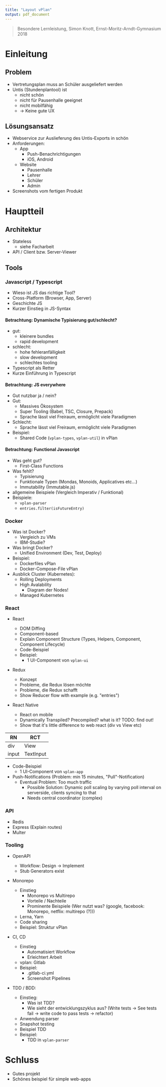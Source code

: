```yaml
---
title: "Layout vPlan"
output: pdf_document
---
```


> Besondere Lernleistung, Simon Knott, Ernst-Moritz-Arndt-Gymnasium 2018

# Einleitung

## Problem

* Vertretungsplan muss an Schüler ausgeliefert werden
* Untis (Stundenplantool) ist
  * nicht schön
  * nicht für Pausenhalle geeignet
  * nicht mobilfähig
  * &rarr; Keine gute UX

## Lösungsansatz

* Webservice zur Auslieferung des Untis-Exports in schön
* Anforderungen:
  * App
    * Push-Benachrichtigungen
    * iOS, Android
  * Website
    * Pausenhalle
    * Lehrer
    * Schüler
    * Admin
* Screenshots vom fertigen Produkt

# Hauptteil

## Architektur

* Stateless
  * siehe Facharbeit
* API / Client bzw. Server-Viewer

## Tools

### Javascript / Typescript

* Wieso ist JS das richtige Tool?
* Cross-Platform (Browser, App, Server)
* Geschichte JS
* Kurzer Einstieg in JS-Syntax

#### Betrachtung: Dynamische Typisierung gut/schlecht?

* gut:
  * kleinere bundles
  * rapid development
* schlecht:
  * hohe fehleranfälligkeit
  * slow development
  * schlechtes tooling
* Typescript als Retter
* Kurze Einführung in Typescript

#### Betrachtung: JS everywhere

* Gut nutzbar ja / nein?
* Gut:
  * Massives Ökosystem
  * Super Tooling (Babel, TSC, Closure, Prepack)
  * Sprache lässt viel Freiraum, ermöglicht viele Paradigmen
* Schlecht:
  * Sprache lässt viel Freiraum, ermöglicht viele Paradigmen
* Beispiel:
  * Shared Code (`vplan-types`, `vplan-util`) in vPlan

#### Betrachtung: Functional Javascript

* Was geht gut?
  * First-Class Functions
* Was fehlt?
  * Typisierung
  * Funktionale Typen (Mondas, Monoids, Applicatives etc...)
  * Immutability (Immutable.js)
* allgemeine Beispiele (Vergleich Imperativ / Funktional)
* Beispiele:
  * `vplan-parser`
  * `entries.filter(isFutureEntry)`

### Docker

* Was ist Docker?
  * Vergleich zu VMs
  * IBM-Studie?
* Was bringt Docker?
  * Unified Environment (Dev, Test, Deploy)
* Beispiel:
  * Dockerfiles vPlan
  * Docker-Compose-File vPlan
* Ausblick Cluster (Kubernetes):
  * Rolling Deployments
  * High Avalability
    * Diagram der Nodes!
  * Managed Kubernetes

### React

* React

  * DOM Diffing
  * Component-based
  * Explain Component Structure (Types, Helpers, Component, Component Lifecycle)
  * Code-Beispiel
  * Beispiel:
    * 1 UI-Component von `vplan-ui`

* Redux

  * Konzept
  * Probleme, die Redux lösen möchte
  * Probleme, die Redux schafft
  * Show Reducer flow with example (e.g. "entries")

* React Native
  * React on mobile
  * Dynamically Transpiled? Precompiled? what is it? TODO: find out!
  * Show that it's little difference to web react (div vs View etc)

| RN    | RCT       |
| ----- | --------- |
| div   | View      |
| input | TextInput |

* Code-Beispiel
  * 1 UI-Component von `vplan-app`
* Push-Notifications (Problem: min 15 minutes, "Pull"-Notification)
  * Eventual Problem: Too much traffic
    * Possible Solution: Dynamic poll scaling by varying poll interval on serverside, clients syncing to that
    * Needs central coordinator (complex)

### API

* Redis
* Express (Explain routes)
* Multer

### Tooling

* OpenAPI

  * Workflow: Design &rarr; Implement
  * Stub Generators exist

* Monorepo

  * Einstieg
    * Monorepo vs Multirepo
    * Vorteile / Nachteile
    * Prominente Beispiele (Wer nutzt was? (google, facebook: Monorepo, netflix: multirepo (?)))
  * Lerna, Yarn
  * Code sharing
  * Beispiel: Struktur vPlan

* CI, CD

  * Einstieg
    * Automatisiert Workflow
    * Erleichtert Arbeit
  * vplan: Gitlab
  * Beispiel:
    * .gitlab-ci.yml
    * Screenshot Pipelines

* TDD / BDD:
  * Einstieg:
    * Was ist TDD?
    * Wie sieht der entwicklungszyklus aus? (Write tests &rarr; See tests fail &rarr; write code to pass tests &rarr; refactor)
  * Anwendung parser
  * Snapshot testing
  * Beispiel TDD
  * Beispiel:
    * TDD in `vplan-parser`

# Schluss

* Gutes projekt
* Schönes beispiel für simple web-apps
